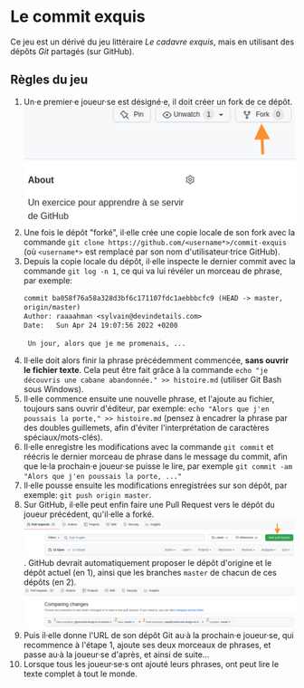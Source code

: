 # Le commit exquis

Ce jeu est un dérivé du jeu littéraire _Le cadavre exquis_, mais en utilisant des dépôts _Git_ partagés (sur GitHub).

## Règles du jeu

1. Un·e premier·e joueur·se est désigné·e, il doit créer un fork de ce dépôt. ![Il faut cliquer sur le bouton "fork" en haut à droite.](images/rules-01.png)
2. Une fois le dépôt "forké", il·elle crée une copie locale de son fork avec la commande `git clone https://github.com/<username*>/commit-exquis` (où `<username*>` est remplacé par son nom d'utilisateur·trice GitHub).
4. Depuis la copie locale du dépôt, il·elle inspecte le dernier commit avec la commande `git log -n 1`, ce qui va lui révéler un morceau de phrase, par exemple: 
	```
	commit ba058f76a58a328d3bf6c171107fdc1aebbbcfc9 (HEAD -> master, origin/master)
	Author: raaaahman <sylvain@devindetails.com>
	Date:   Sun Apr 24 19:07:56 2022 +0200
	
   	 Un jour, alors que je me promenais, ...
    ```
3. Il·elle doit alors finir la phrase précédemment commencée, **sans ouvrir le fichier texte**. Cela peut être fait grâce à la commande `echo "je découvris une cabane abandonnée." >> histoire.md` (utiliser Git Bash sous Windows).
4. Il·elle commence ensuite une nouvelle phrase, et l'ajoute au fichier, toujours sans ouvrir d'éditeur, par exemple: `echo "Alors que j'en poussais la porte," >> histoire.md` (pensez à encadrer la phrase par des doubles guillemets, afin d'éviter l'interprétation de caractères spéciaux/mots-clés).
5. Il·elle enregistre les modifications avec la commande `git commit` et réécris le dernier morceau de phrase dans le message du commit, afin que le·la prochain·e joueur·se puisse le lire, par exemple `git commit -am "Alors que j'en poussais la porte, ..."`
6. Il·elle pousse ensuite les modifications enregistrées sur son dépôt, par exemple: `git push origin master`.
7. Sur GitHub, il·elle peut enfin faire une Pull Request vers le dépôt du joueur précédent, qu'il·elle a forké. ![Dans l'onglet "Pull Request", cliquer sur le bouton "New Pull Request".](images/rules-02.png). GitHub devrait automatiquement proposer le dépôt d'origine et le dépôt actuel (en 1), ainsi que les branches `master` de chacun de ces dépôts (en 2). ![Sélection des dépôts et des branches à comparer](images/rules-03.png)
8. Puis il·elle donne l'URL de son dépôt Git au·à la prochain·e joueur·se, qui recommence à l'étape 1, ajoute ses deux morceaux de phrases, et passe au·à la joueur·se d'après, et ainsi de suite...
9. Lorsque tous les joueur·se·s ont ajouté leurs phrases, ont peut lire le texte complet à tout le monde.
